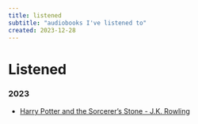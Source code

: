 ```yaml
---
title: listened
subtitle: "audiobooks I've listened to"
created: 2023-12-28
---
```


# Listened

### 2023

- [Harry Potter and the Sorcerer’s Stone - J.K. Rowling](https://www.librarything.com/work/5403381)

